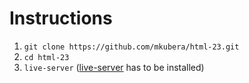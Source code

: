 # Instructions

1. `git clone https://github.com/mkubera/html-23.git`
1. `cd html-23`
1. `live-server` ([live-server](https://npmjs.com/package/live-server) has to be installed)
